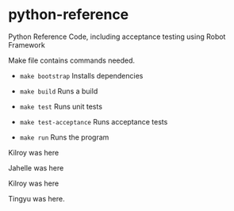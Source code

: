 # python-reference
Python Reference Code, including acceptance testing using Robot Framework

Make file contains commands needed.
* `make bootstrap` Installs dependencies

* `make build` Runs a build

* `make test` Runs unit tests

* `make test-acceptance` Runs acceptance tests


* `make run` Runs the program

Kilroy was here

Jahelle was here

Kilroy was here

Tingyu was here.
